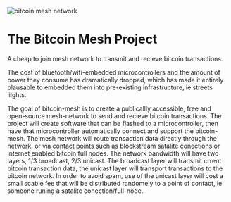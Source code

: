 ![bitcoin mesh network](https://i.imgur.com/p1BPto4.png)
# The Bitcoin Mesh Project
A cheap to join mesh network to transmit and recieve bitcoin transactions.

The cost of bluetooth/wifi-embedded microcontrollers and the amount of power they consume has dramatically dropped, which has made it entirely plausable to embedded them into pre-existing infrastructure, ie streets lilghts. 

The goal of bitcoin-mesh is to create a publicallly accessible, free and open-source mesh-network to send and recieve bitcoin transactions. The project will create software that can be flashed to a microcontroller, then have that microcontroller automatically connect and support the bitcoin-mesh. The mesh network will route transaction data directly through the network, or via contact points such as blockstream satalite conections or internet enabled bitcoin full nodes.
The network bandwidth will have two layers, 1/3 broadcast, 2/3 unicast. The broadcast layer will transmit crrent bitcoin transaction data, the unicast layer will transport transactions to the bitcoin network. In order to avoid spam, use of the unicast layer will cost a small scable fee that will be distributed randomely to a point of contact, ie someone runing a satalite conection/full-node. 



